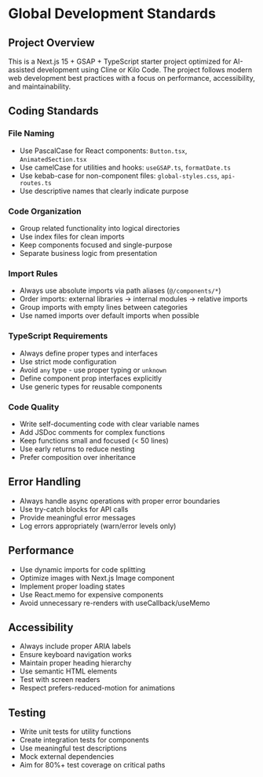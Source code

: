 # Global Development Standards

## Project Overview
This is a Next.js 15 + GSAP + TypeScript starter project optimized for AI-assisted development using Cline or Kilo Code. The project follows modern web development best practices with a focus on performance, accessibility, and maintainability.

## Coding Standards

### File Naming
- Use PascalCase for React components: `Button.tsx`, `AnimatedSection.tsx`
- Use camelCase for utilities and hooks: `useGSAP.ts`, `formatDate.ts`
- Use kebab-case for non-component files: `global-styles.css`, `api-routes.ts`
- Use descriptive names that clearly indicate purpose

### Code Organization
- Group related functionality into logical directories
- Use index files for clean imports
- Keep components focused and single-purpose
- Separate business logic from presentation

### Import Rules
- Always use absolute imports via path aliases (`@/components/*`)
- Order imports: external libraries → internal modules → relative imports
- Group imports with empty lines between categories
- Use named imports over default imports when possible

### TypeScript Requirements
- Always define proper types and interfaces
- Use strict mode configuration
- Avoid `any` type - use proper typing or `unknown`
- Define component prop interfaces explicitly
- Use generic types for reusable components

### Code Quality
- Write self-documenting code with clear variable names
- Add JSDoc comments for complex functions
- Keep functions small and focused (< 50 lines)
- Use early returns to reduce nesting
- Prefer composition over inheritance

## Error Handling
- Always handle async operations with proper error boundaries
- Use try-catch blocks for API calls
- Provide meaningful error messages
- Log errors appropriately (warn/error levels only)

## Performance
- Use dynamic imports for code splitting
- Optimize images with Next.js Image component
- Implement proper loading states
- Use React.memo for expensive components
- Avoid unnecessary re-renders with useCallback/useMemo

## Accessibility
- Always include proper ARIA labels
- Ensure keyboard navigation works
- Maintain proper heading hierarchy
- Use semantic HTML elements
- Test with screen readers
- Respect prefers-reduced-motion for animations

## Testing
- Write unit tests for utility functions
- Create integration tests for components
- Use meaningful test descriptions
- Mock external dependencies
- Aim for 80%+ test coverage on critical paths